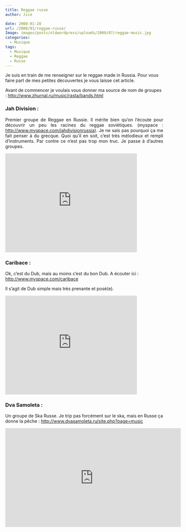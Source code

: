```yaml
---
title: Reggae russe
author: Jice

date: 2008-01-28
url: /2008/01/reggae-russe/
Image: images/posts/oldwordpress/uploads/2009/07/reggae-music.jpg
categories:
  - Musique
tags:
  - Musique
  - Reggae
  - Russe
---
```

Je suis en train de me renseigner sur le reggae made in Russia. Pour vous faire part de mes petites découvertes je vous laisse cet article.

Avant de commencer je voulais vous donner ma source de nom de groupes : <a onclick="window.open(this.href);return false;" href="http://www.zhurnal.ru/music/rasta/bands.html">http://www.zhurnal.ru/music/rasta/bands.html</a>

### Jah Division :

<p align="justify">
  Premier groupe de Reggae en Russie. Il mérite bien qu&#8217;on l&#8217;écoute pour découvrir un peu les racines du reggae soviétiques. (myspace : <a title="Jah Division" href="http://www.myspace.com/jahdivisionrussia" target="_blank">http://www.myspace.com/jahdivisionrussia</a>). Je ne sais pas pourquoi ça me fait penser à du grecque. Quoi qu&#8217;il en soit, c&#8217;est très mélodieux et rempli d&#8217;instruments. Par contre ce n&#8217;est pas trop mon truc. Je passe à d&#8217;autres groupes.
</p>

<iframe width="420" height="315" src="https://www.youtube.com/embed/F2BHZmZYHVQ" frameborder="0" allowfullscreen></iframe>

### Caribace :

Ok, c&#8217;est du Dub, mais au moins c&#8217;est du bon Dub. A écouter ici : <a title="Caribace" href="http://www.myspace.com/caribace" target="_blank">http://www.myspace.com/caribace</a>

Il s&#8217;agit de Dub simple mais très prenante et posé(e).

<iframe width="420" height="315" src="https://www.youtube.com/embed/1UDvwnKfI-U" frameborder="0" allowfullscreen></iframe>


### Dva Samoleta :

Un groupe de Ska Russe. Je trip pas forcément sur le ska, mais en Russe ça donne la pêche : <a title="Dva Smoleta" href="http://www.dvasamoleta.ru/site.php?page=music" target="_blank">http://www.dvasamoleta.ru/site.php?page=music</a>

<iframe width="560" height="315" src="https://www.youtube.com/embed/PH6jsjAIiZE?list=PLaG9ORc36c85RfD9-6mNiu7xbofGZlfk9" frameborder="0" allowfullscreen></iframe>

